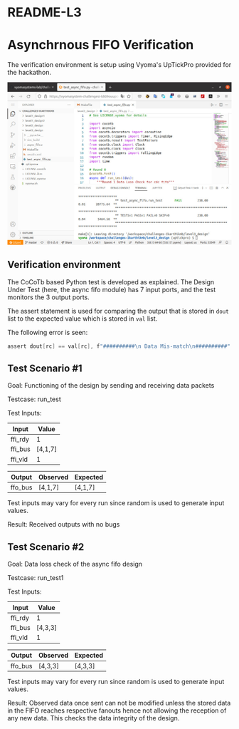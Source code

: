 # README-L3

# Asynchrnous FIFO Verification

The verification environment is setup using Vyoma's UpTickPro provided for the hackathon.

![gitpod-l3-design.png](img/gitpod_setup_l3.jpeg)

## **Verification environment**

The CoCoTb based Python test is developed as explained. The Design Under Test (here, the async fifo module) has 7 input ports, and the test monitors the 3 output ports.

The assert statement is used for comparing the output that is stored in `dout` list to the expected value which is stored in `val` list.

The following error is seen:

```verilog
assert dout[rc] == val[rc], f"##########\n Data Mis-match\n##########"
```

## Test Scenario #1

Goal: Functioning of the design by sending and receiving data packets

Testcase: run_test

Test Inputs:

| Input | Value |
| --- | --- |
| ffi_rdy | 1 |
| ffi_bus | [4,1,7] |
| ffi_vld | 1 |

| Output | Observed | Expected |
| --- | --- | --- |
| ffo_bus | [4,1,7] | [4,1,7] |

Test inputs may vary for every run since random is used to generate input values. 

Result: Received outputs with no bugs

## Test Scenario #2

Goal: Data loss check of the async fifo design

Testcase: run_test1

Test Inputs:

| Input | Value |
| --- | --- |
| ffi_rdy | 1 |
| ffi_bus | [4,3,3] |
| ffi_vld | 1 |

| Output | Observed | Expected |
| --- | --- | --- |
| ffo_bus | [4,3,3] | [4,3,3] |

Test inputs may vary for every run since random is used to generate input values. 

Result: Observed data once sent can not be modified unless the stored data in the FIFO reaches respective fanouts hence not allowing the reception of any new data. This checks the data integrity of the design.
